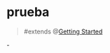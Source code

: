 # prueba

> #extends @[Getting Started](mention://24631ef5-ae88-4ad6-baf0-f047b0438199/document/497de359-b882-4cfc-810f-9a94aea55137) 

\-